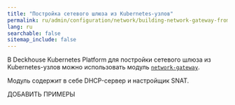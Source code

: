 ```yaml
---
title: "Постройка сетевого шлюза из Kubernetes-узлов"
permalink: ru/admin/configuration/network/building-network-gateway-from-nodes.html
lang: ru
searchable: false
sitemap_include: false
---
```


В Deckhouse Kubernetes Platform для постройки сетевого шлюза из Kubernetes-узлов можно использовать модуль [`network-gateway`](../../reference/mc/network-gateway/).

<!-- перенесено из https://deckhouse.ru/products/kubernetes-platform/documentation/latest/modules/istio/examples.html#canary -->

Модуль содержит в себе DHCP-сервер и настройщик SNAT.

ДОБАВИТЬ ПРИМЕРЫ

